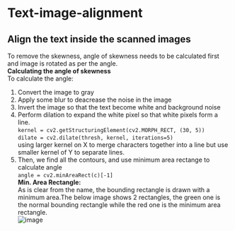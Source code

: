 # Text-image-alignment
## Align the text inside the scanned images<br>
To remove the skewness, angle of skewness needs to be calculated first and image is rotated as per the angle.<br> 
**Calculating the angle of skewness**<br>
To calculate the angle:
1. Convert the image to gray
2. Apply some blur to deacrease the noise in the image
3. Invert the image so that the text become white and background noise
4. Perform dilation to expand the white pixel so that white pixels form a line.<br>
   ```kernel = cv2.getStructuringElement(cv2.MORPH_RECT, (30, 5))```<br>
   ```dilate = cv2.dilate(thresh, kernel, iterations=5)```<br>
   using larger kernel on X to merge characters together into a line but use smaller kernel of Y to separate lines.
5. Then, we find all the contours, and use minimum area rectange to calculate angle<br>
    ```angle = cv2.minAreaRect(c)[-1]```<br>
    **Min. Area Rectangle:**<br>
    As is clear from the name, the bounding rectangle is drawn with a minimum area.The below image shows 2 rectangles, the green one is the normal bounding rectangle while the red one is the minimum area rectangle.<br>
    ![image](https://user-images.githubusercontent.com/20660098/130480219-e36ab995-5f20-4b63-b2a3-60b45e0e0dac.png)

